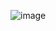 ![image](https://github.com/aritradey-CS/Aritra_Rawbook/assets/81703791/9100adfa-38f2-4ab0-96c2-7356db093668)




